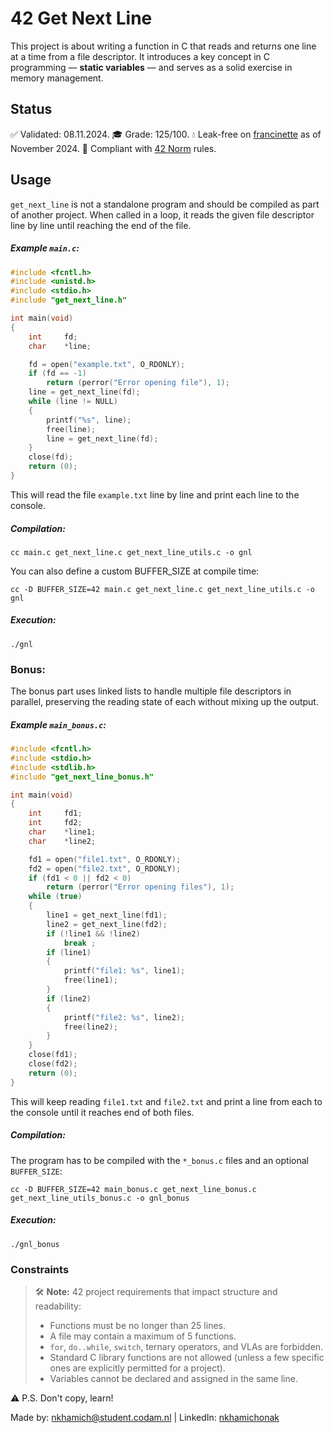 # 42 Get Next Line

This project is about writing a function in C that reads and returns one line at a time from a file descriptor. It introduces a key concept in C programming — **static variables** — and serves as a solid exercise in memory management.

## Status

✅ Validated: 08.11.2024.
🎓 Grade: 125/100.
💧 Leak-free on [francinette](https://github.com/xicodomingues/francinette) as of November 2024.
🚦 Compliant with [42 Norm](#note) rules.

## Usage

`get_next_line` is not a standalone program and should be compiled as part of another project. When called in a loop, it reads the given file descriptor line by line until reaching the end of the file.

##### Example `main.c`:

``` c
#include <fcntl.h>
#include <unistd.h>
#include <stdio.h>
#include "get_next_line.h"

int	main(void)
{
	int		fd;
	char	*line;

	fd = open("example.txt", O_RDONLY);
	if (fd == -1)
		return (perror("Error opening file"), 1);
	line = get_next_line(fd);
	while (line != NULL)
	{
		printf("%s", line);
		free(line);
		line = get_next_line(fd);
	}
	close(fd);
	return (0);
}
```

This will read the file `example.txt` line by line and print each line to the console.

##### Compilation:
```
cc main.c get_next_line.c get_next_line_utils.c -o gnl
```

You can also define a custom BUFFER_SIZE at compile time:

```
cc -D BUFFER_SIZE=42 main.c get_next_line.c get_next_line_utils.c -o gnl
```
##### Execution:
```
./gnl
```

### Bonus:

The bonus part uses linked lists to handle multiple file descriptors in parallel, preserving the reading state of each without mixing up the output.

##### Example `main_bonus.c`:
``` c
#include <fcntl.h>
#include <stdio.h>
#include <stdlib.h>
#include "get_next_line_bonus.h"

int	main(void)
{
	int		fd1;
	int		fd2;
	char	*line1;
	char	*line2;

	fd1 = open("file1.txt", O_RDONLY);
	fd2 = open("file2.txt", O_RDONLY);
	if (fd1 < 0 || fd2 < 0)
		return (perror("Error opening files"), 1);
	while (true)
	{
		line1 = get_next_line(fd1);
		line2 = get_next_line(fd2);
		if (!line1 && !line2)
			break ;
		if (line1)
		{
			printf("file1: %s", line1);
			free(line1);
		}
		if (line2)
		{
			printf("file2: %s", line2);
			free(line2);
		}
	}
	close(fd1);
	close(fd2);
	return (0);
}
```

This will keep reading `file1.txt` and `file2.txt` and print a line from each to the console until it reaches end of both files.

##### Compilation:

The program has to be compiled with the `*_bonus.c` files and an optional `BUFFER_SIZE`:

```
cc -D BUFFER_SIZE=42 main_bonus.c get_next_line_bonus.c get_next_line_utils_bonus.c -o gnl_bonus
```
##### Execution:
```
./gnl_bonus
```

### Constraints

<a id="note"></a>

> 🛠️ **Note:**
> 42 project requirements that impact structure and readability:
> - Functions must be no longer than 25 lines.
> - A file may contain a maximum of 5 functions.
> - `for`, `do..while`, `switch`, ternary operators, and VLAs are forbidden.
> - Standard C library functions are not allowed (unless a few specific ones are explicitly permitted for a project).
> - Variables cannot be declared and assigned in the same line.

⚠️ P.S. Don't copy, learn!

Made by: nkhamich@student.codam.nl | LinkedIn: [nkhamichonak](https://www.linkedin.com/in/nkhamichonak/)
